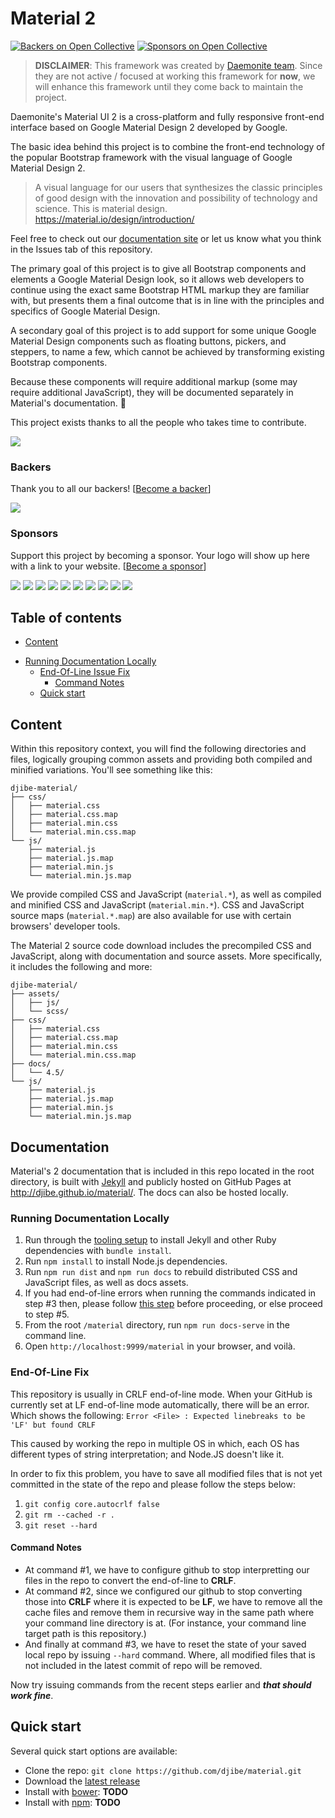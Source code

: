# Material 2

[![Backers on Open Collective](https://opencollective.com/material/backers/badge.svg)](#backers)
[![Sponsors on Open Collective](https://opencollective.com/material/sponsors/badge.svg)](#sponsors)

> **DISCLAIMER**: This framework was created by [Daemonite team](http://daemonite.github.io/material/). Since they are not active / focused at working this framework for **now**, we will enhance this framework until they come back to maintain the project.

Daemonite's Material UI 2 is a cross-platform and fully responsive front-end interface based on Google Material Design 2 developed by Google.

The basic idea behind this project is to combine the front-end technology of the popular Bootstrap framework with the visual language of Google Material Design 2.

> A visual language for our users that synthesizes the classic principles of good design with the innovation and possibility of technology and science. This is material design.
> https://material.io/design/introduction/

Feel free to check out our [documentation site](http://djibe.github.io/material/) or let us know what you think in the Issues tab of this repository.

The primary goal of this project is to give all Bootstrap components and elements a Google Material Design look, so it allows web developers to continue using the exact same Bootstrap HTML markup they are familiar with, but presents them a final outcome that is in line with the principles and specifics of Google Material Design.

A secondary goal of this project is to add support for some unique Google Material Design components such as floating buttons, pickers, and steppers, to name a few, which cannot be achieved by transforming existing Bootstrap components.

Because these components will require additional markup (some may require additional JavaScript), they will be documented separately in Material's documentation. :pray:

This project exists thanks to all the people who takes time to contribute.

<a href="https://github.com/Daemonite/material/graphs/contributors"><img src="https://opencollective.com/material/contributors.svg?width=890&button=false" /></a>

### Backers

Thank you to all our backers! [[Become a backer](https://opencollective.com/material#backer)]

<a href="https://opencollective.com/material#backers" target="_blank"><img src="https://opencollective.com/material/backers.svg?width=890"></a>

### Sponsors

Support this project by becoming a sponsor. Your logo will show up here with a link to your website. [[Become a sponsor](https://opencollective.com/material#sponsor)]

<a href="https://opencollective.com/material/sponsor/0/website" target="_blank"><img src="https://opencollective.com/material/sponsor/0/avatar.svg"></a>
<a href="https://opencollective.com/material/sponsor/1/website" target="_blank"><img src="https://opencollective.com/material/sponsor/1/avatar.svg"></a>
<a href="https://opencollective.com/material/sponsor/2/website" target="_blank"><img src="https://opencollective.com/material/sponsor/2/avatar.svg"></a>
<a href="https://opencollective.com/material/sponsor/3/website" target="_blank"><img src="https://opencollective.com/material/sponsor/3/avatar.svg"></a>
<a href="https://opencollective.com/material/sponsor/4/website" target="_blank"><img src="https://opencollective.com/material/sponsor/4/avatar.svg"></a>
<a href="https://opencollective.com/material/sponsor/5/website" target="_blank"><img src="https://opencollective.com/material/sponsor/5/avatar.svg"></a>
<a href="https://opencollective.com/material/sponsor/6/website" target="_blank"><img src="https://opencollective.com/material/sponsor/6/avatar.svg"></a>
<a href="https://opencollective.com/material/sponsor/7/website" target="_blank"><img src="https://opencollective.com/material/sponsor/7/avatar.svg"></a>
<a href="https://opencollective.com/material/sponsor/8/website" target="_blank"><img src="https://opencollective.com/material/sponsor/8/avatar.svg"></a>
<a href="https://opencollective.com/material/sponsor/9/website" target="_blank"><img src="https://opencollective.com/material/sponsor/9/avatar.svg"></a>

## Table of contents

- [Content](#content)
+ [Running Documentation Locally](#running-documentation-locally)
    + [End-Of-Line Issue Fix](#end-of-line-fix)
      - [Command Notes](#command-notes)
  * [Quick start](#quick-start)

## Content

Within this repository context, you will find the following directories and files, logically grouping common assets and providing both compiled and minified variations. You'll see something like this:

```
djibe-material/
├── css/
│   ├── material.css
│   ├── material.css.map
│   ├── material.min.css
│   └── material.min.css.map
└── js/
    ├── material.js
    ├── material.js.map
    ├── material.min.js
    └── material.min.js.map
```

We provide compiled CSS and JavaScript (`material.*`), as well as compiled and minified CSS and JavaScript (`material.min.*`). CSS and JavaScript source maps (`material.*.map`) are also available for use with certain browsers' developer tools.

The Material 2 source code download includes the precompiled CSS and JavaScript, along with documentation and source assets. More specifically, it includes the following and more:

```
djibe-material/
├── assets/
│   ├── js/
│   └── scss/
├── css/
│   ├── material.css
│   ├── material.css.map
│   ├── material.min.css
│   └── material.min.css.map
├── docs/
│   └── 4.5/
└── js/
    ├── material.js
    ├── material.js.map
    ├── material.min.js
    └── material.min.js.map
```

## Documentation

Material's 2 documentation that is included in this repo located in the root directory, is built with [Jekyll](https://jekyllrb.com/) and publicly hosted on GitHub Pages at <http://djibe.github.io/material/>. The docs can also be hosted locally.

### Running Documentation Locally

1. Run through the [tooling setup](http://djibe.github.io/material/docs/4.5/getting-started/tooling/#getting-started) to install Jekyll and other Ruby dependencies with `bundle install`.
2. Run `npm install` to install Node.js dependencies.
3. Run `npm run dist` and `npm run docs` to rebuild distributed CSS and JavaScript files, as well as docs assets.
4. If you had end-of-line errors when running the commands indicated in step #3 then, please follow [this step](#end-of-line-fix) before proceeding, or else proceed to step #5.
4. From the root `/material` directory, run `npm run docs-serve` in the command line.
5. Open `http://localhost:9999/material` in your browser, and voilà.

### End-Of-Line Fix
This repository is usually in CRLF end-of-line mode. When your GitHub is currently set at LF end-of-line mode automatically, there will be an error. Which shows the following:
`
Error <File> : Expected linebreaks to be 'LF' but found CRLF
`

This caused by working the repo in multiple OS in which, each OS has different types of string interpretation; and Node.JS doesn't like it.

In order to fix this problem, you have to save all modified files that is not yet committed in the state of the repo and please follow the steps below:

1. `git config core.autocrlf false`
2. `git rm --cached -r .`
3. `git reset --hard`

#### Command Notes
* At command #1, we have to configure github to stop interpretting our files in the repo to convert the end-of-line to **CRLF**.
* At command #2, since we configured our github to stop converting those into **CRLF** where it is expected to be **LF**, we have to remove all the cache files and remove them in recursive way in the same path where your command line directory is at. (For instance, your command line target path is this repository.)
* And finally at command #3, we have to reset the state of your saved local repo by issuing `--hard` command. Where, all modified files that is not included in the latest commit of repo will be removed.

Now try issuing commands from the recent steps earlier and *****that should work fine*****.

## Quick start

Several quick start options are available:

- Clone the repo: `git clone https://github.com/djibe/material.git`
- Download the [latest release](https://github.com/Daemonite/material/releases)
- Install with [bower](https://bower.io/): **TODO**
- Install with [npm](https://www.npmjs.com/): **TODO**
